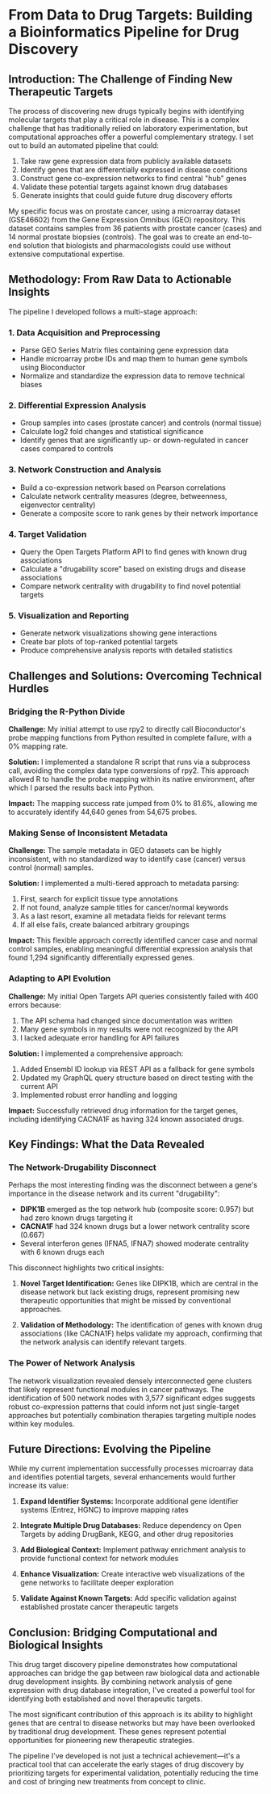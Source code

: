 # From Data to Drug Targets: Building a Bioinformatics Pipeline for Drug Discovery

## Introduction: The Challenge of Finding New Therapeutic Targets

The process of discovering new drugs typically begins with identifying molecular targets that play a critical role in disease. This is a complex challenge that has traditionally relied on laboratory experimentation, but computational approaches offer a powerful complementary strategy. I set out to build an automated pipeline that could:

1. Take raw gene expression data from publicly available datasets
2. Identify genes that are differentially expressed in disease conditions
3. Construct gene co-expression networks to find central "hub" genes
4. Validate these potential targets against known drug databases
5. Generate insights that could guide future drug discovery efforts

My specific focus was on prostate cancer, using a microarray dataset (GSE46602) from the Gene Expression Omnibus (GEO) repository. This dataset contains samples from 36 patients with prostate cancer (cases) and 14 normal prostate biopsies (controls). The goal was to create an end-to-end solution that biologists and pharmacologists could use without extensive computational expertise.

## Methodology: From Raw Data to Actionable Insights

The pipeline I developed follows a multi-stage approach:

### 1. Data Acquisition and Preprocessing
- Parse GEO Series Matrix files containing gene expression data
- Handle microarray probe IDs and map them to human gene symbols using Bioconductor
- Normalize and standardize the expression data to remove technical biases

### 2. Differential Expression Analysis
- Group samples into cases (prostate cancer) and controls (normal tissue)
- Calculate log2 fold changes and statistical significance 
- Identify genes that are significantly up- or down-regulated in cancer cases compared to controls

### 3. Network Construction and Analysis
- Build a co-expression network based on Pearson correlations
- Calculate network centrality measures (degree, betweenness, eigenvector centrality)
- Generate a composite score to rank genes by their network importance

### 4. Target Validation
- Query the Open Targets Platform API to find genes with known drug associations
- Calculate a "drugability score" based on existing drugs and disease associations
- Compare network centrality with drugability to find novel potential targets

### 5. Visualization and Reporting
- Generate network visualizations showing gene interactions
- Create bar plots of top-ranked potential targets
- Produce comprehensive analysis reports with detailed statistics

## Challenges and Solutions: Overcoming Technical Hurdles

### Bridging the R-Python Divide

**Challenge:** My initial attempt to use rpy2 to directly call Bioconductor's probe mapping functions from Python resulted in complete failure, with a 0% mapping rate.

**Solution:** I implemented a standalone R script that runs via a subprocess call, avoiding the complex data type conversions of rpy2. This approach allowed R to handle the probe mapping within its native environment, after which I parsed the results back into Python.

**Impact:** The mapping success rate jumped from 0% to 81.6%, allowing me to accurately identify 44,640 genes from 54,675 probes.

### Making Sense of Inconsistent Metadata

**Challenge:** The sample metadata in GEO datasets can be highly inconsistent, with no standardized way to identify case (cancer) versus control (normal) samples.

**Solution:** I implemented a multi-tiered approach to metadata parsing:
1. First, search for explicit tissue type annotations
2. If not found, analyze sample titles for cancer/normal keywords
3. As a last resort, examine all metadata fields for relevant terms
4. If all else fails, create balanced arbitrary groupings

**Impact:** This flexible approach correctly identified cancer case and normal control samples, enabling meaningful differential expression analysis that found 1,294 significantly differentially expressed genes.

### Adapting to API Evolution

**Challenge:** My initial Open Targets API queries consistently failed with 400 errors because:
1. The API schema had changed since documentation was written
2. Many gene symbols in my results were not recognized by the API
3. I lacked adequate error handling for API failures

**Solution:** I implemented a comprehensive approach:
1. Added Ensembl ID lookup via REST API as a fallback for gene symbols
2. Updated my GraphQL query structure based on direct testing with the current API
3. Implemented robust error handling and logging

**Impact:** Successfully retrieved drug information for the target genes, including identifying CACNA1F as having 324 known associated drugs.

## Key Findings: What the Data Revealed

### The Network-Drugability Disconnect

Perhaps the most interesting finding was the disconnect between a gene's importance in the disease network and its current "drugability":

- **DIPK1B** emerged as the top network hub (composite score: 0.957) but had zero known drugs targeting it
- **CACNA1F** had 324 known drugs but a lower network centrality score (0.667)
- Several interferon genes (IFNA5, IFNA7) showed moderate centrality with 6 known drugs each

This disconnect highlights two critical insights:

1. **Novel Target Identification:** Genes like DIPK1B, which are central in the disease network but lack existing drugs, represent promising new therapeutic opportunities that might be missed by conventional approaches.

2. **Validation of Methodology:** The identification of genes with known drug associations (like CACNA1F) helps validate my approach, confirming that the network analysis can identify relevant targets.

### The Power of Network Analysis

The network visualization revealed densely interconnected gene clusters that likely represent functional modules in cancer pathways. The identification of 500 network nodes with 3,577 significant edges suggests robust co-expression patterns that could inform not just single-target approaches but potentially combination therapies targeting multiple nodes within key modules.

## Future Directions: Evolving the Pipeline

While my current implementation successfully processes microarray data and identifies potential targets, several enhancements would further increase its value:

1. **Expand Identifier Systems:** Incorporate additional gene identifier systems (Entrez, HGNC) to improve mapping rates

2. **Integrate Multiple Drug Databases:** Reduce dependency on Open Targets by adding DrugBank, KEGG, and other drug repositories

3. **Add Biological Context:** Implement pathway enrichment analysis to provide functional context for network modules

4. **Enhance Visualization:** Create interactive web visualizations of the gene networks to facilitate deeper exploration

5. **Validate Against Known Targets:** Add specific validation against established prostate cancer therapeutic targets

## Conclusion: Bridging Computational and Biological Insights

This drug target discovery pipeline demonstrates how computational approaches can bridge the gap between raw biological data and actionable drug development insights. By combining network analysis of gene expression with drug database integration, I've created a powerful tool for identifying both established and novel therapeutic targets.

The most significant contribution of this approach is its ability to highlight genes that are central to disease networks but may have been overlooked by traditional drug development. These genes represent potential opportunities for pioneering new therapeutic strategies.

The pipeline I've developed is not just a technical achievement—it's a practical tool that can accelerate the early stages of drug discovery by prioritizing targets for experimental validation, potentially reducing the time and cost of bringing new treatments from concept to clinic. 